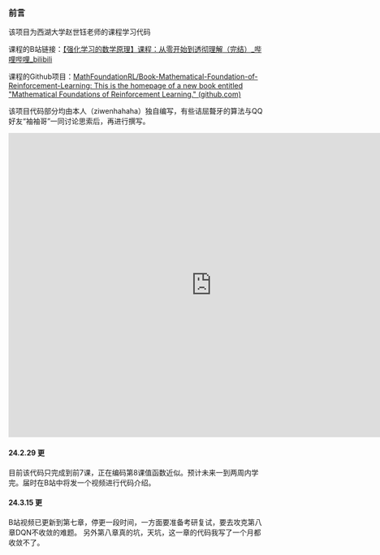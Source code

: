### 前言

该项目为西湖大学赵世钰老师的课程学习代码

课程的B站链接：[【强化学习的数学原理】课程：从零开始到透彻理解（完结）_哔哩哔哩_bilibili](https://www.bilibili.com/video/BV1sd4y167NS)

课程的Github项目：[MathFoundationRL/Book-Mathematical-Foundation-of-Reinforcement-Learning: This is the homepage of a new book entitled "Mathematical Foundations of Reinforcement Learning." (github.com)](https://github.com/MathFoundationRL/Book-Mathematical-Foundation-of-Reinforcement-Learning)



该项目代码部分均由本人（ziwenhahaha）独自编写，有些诘屈聱牙的算法与QQ好友“袖袖哥”一同讨论思索后，再进行撰写。

<iframe 
src="https://www.bilibili.com/video/BV1fW421w7NH" 
scrolling="no" 
border="0" 
frameborder="no" 
framespacing="0" 
allowfullscreen="true" 
height=600 
width=800> 
</iframe>

#### 24.2.29 更
目前该代码只完成到前7课，正在编码第8课值函数近似。预计未来一到两周内学完。届时在B站中将发一个视频进行代码介绍。

#### 24.3.15 更
B站视频已更新到第七章，停更一段时间，一方面要准备考研复试，要去攻克第八章DQN不收敛的难题。
另外第八章真的坑，天坑，这一章的代码我写了一个月都收敛不了。